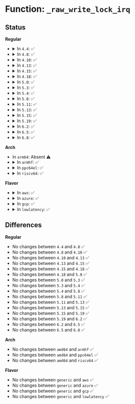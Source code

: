 # Function: <code>_raw_write_lock_irq</code>

## Status
<b>Regular</b>
<ul>
<li>
<details>
<summary>In <code>4.4</code>: ✅</summary>

```c
void _raw_write_lock_irq(rwlock_t *lock);
```

**Collision:** Unique Global

**Inline:** No

**Transformation:** False

**Instances:**

```
In kernel/locking/spinlock.c (ffffffff81824150)
Location: kernel/locking/spinlock.c:309
Inline: False
Direct callers:
  - kernel/fork.c:copy_process
  - kernel/exit.c:release_task
  - kernel/exit.c:wait_consider_task
  - kernel/exit.c:do_exit
  - kernel/exit.c:do_exit
  - kernel/ptrace.c:ptrace_traceme
  - kernel/ptrace.c:ptrace_attach
  - kernel/ptrace.c:ptrace_request
  - kernel/sys.c:SyS_setpgid
  - kernel/sys.c:sys_setsid
  - fs/fcntl.c:f_modown
  - security/keys/keyctl.c:keyctl_session_to_parent
  - security/selinux/ss/services.c:security_load_policy
  - security/selinux/ss/services.c:security_set_bools
  - drivers/scsi/sg.c:sg_ioctl
```
**Symbols:**

```
ffffffff81824150-ffffffff81824177: _raw_write_lock_irq (STB_GLOBAL)
```
</details>
</li>
<li>
<details>
<summary>In <code>4.8</code>: ✅</summary>

```c
void _raw_write_lock_irq(rwlock_t *lock);
```

**Collision:** Unique Global

**Inline:** No

**Transformation:** False

**Instances:**

```
In kernel/locking/spinlock.c (ffffffff8189ee00)
Location: kernel/locking/spinlock.c:309
Inline: False
Direct callers:
  - kernel/exit.c:wait_consider_task
  - kernel/exit.c:do_exit
  - kernel/exit.c:do_exit
  - kernel/exit.c:release_task
  - kernel/ptrace.c:ptrace_request
  - kernel/ptrace.c:ptrace_traceme
  - kernel/ptrace.c:ptrace_attach
  - kernel/sys.c:sys_setsid
  - kernel/sys.c:SyS_setpgid
  - fs/fcntl.c:f_modown
  - security/keys/keyctl.c:keyctl_session_to_parent
  - security/selinux/ss/services.c:security_set_bools
  - security/selinux/ss/services.c:security_load_policy
  - drivers/scsi/sg.c:sg_ioctl
```
**Symbols:**

```
ffffffff8189ee00-ffffffff8189ee28: _raw_write_lock_irq (STB_GLOBAL)
```
</details>
</li>
<li>
<details>
<summary>In <code>4.10</code>: ✅</summary>

```c
void _raw_write_lock_irq(rwlock_t *lock);
```

**Collision:** Unique Global

**Inline:** No

**Transformation:** False

**Instances:**

```
In kernel/locking/spinlock.c (ffffffff818d42c0)
Location: kernel/locking/spinlock.c:309
Inline: False
Direct callers:
  - kernel/exit.c:wait_consider_task
  - kernel/exit.c:do_exit
  - kernel/exit.c:do_exit
  - kernel/exit.c:release_task
  - kernel/ptrace.c:ptrace_request
  - kernel/ptrace.c:ptrace_traceme
  - kernel/ptrace.c:ptrace_attach
  - kernel/sys.c:sys_setsid
  - kernel/sys.c:SyS_setpgid
  - fs/fcntl.c:f_modown
  - security/keys/keyctl.c:keyctl_session_to_parent
  - security/selinux/ss/services.c:security_set_bools
  - security/selinux/ss/services.c:security_load_policy
  - drivers/scsi/sg.c:sg_ioctl
```
**Symbols:**

```
ffffffff818d42c0-ffffffff818d42e8: _raw_write_lock_irq (STB_GLOBAL)
```
</details>
</li>
<li>
<details>
<summary>In <code>4.13</code>: ✅</summary>

```c
void _raw_write_lock_irq(rwlock_t *lock);
```

**Collision:** Unique Global

**Inline:** No

**Transformation:** False

**Instances:**

```
In kernel/locking/spinlock.c (ffffffff8190b430)
Location: kernel/locking/spinlock.c:309
Inline: False
Direct callers:
  - kernel/exit.c:wait_consider_task
  - kernel/exit.c:do_exit
  - kernel/exit.c:do_exit
  - kernel/exit.c:release_task
  - kernel/ptrace.c:ptrace_request
  - kernel/ptrace.c:ptrace_traceme
  - kernel/ptrace.c:ptrace_attach
  - kernel/sys.c:sys_setsid
  - kernel/sys.c:SyS_setpgid
  - fs/fcntl.c:f_modown
  - security/keys/keyctl.c:keyctl_session_to_parent
  - security/selinux/ss/services.c:security_set_bools
  - security/selinux/ss/services.c:security_load_policy
  - drivers/scsi/sg.c:sg_ioctl
```
**Symbols:**

```
ffffffff8190b430-ffffffff8190b458: _raw_write_lock_irq (STB_GLOBAL)
```
</details>
</li>
<li>
<details>
<summary>In <code>4.15</code>: ✅</summary>

```c
void _raw_write_lock_irq(rwlock_t *lock);
```

**Collision:** Unique Global

**Inline:** No

**Transformation:** False

**Instances:**

```
In kernel/locking/spinlock.c (ffffffff819958d0)
Location: kernel/locking/spinlock.c:302
Inline: False
Direct callers:
  - kernel/exit.c:wait_consider_task
  - kernel/exit.c:do_exit
  - kernel/exit.c:do_exit
  - kernel/exit.c:release_task
  - kernel/ptrace.c:ptrace_request
  - kernel/ptrace.c:ptrace_traceme
  - kernel/ptrace.c:ptrace_attach
  - kernel/sys.c:sys_setsid
  - kernel/sys.c:SyS_setpgid
  - fs/fcntl.c:f_delown
  - security/keys/keyctl.c:keyctl_session_to_parent
  - security/selinux/ss/services.c:security_set_bools
  - security/selinux/ss/services.c:security_load_policy
  - drivers/scsi/sg.c:sg_ioctl
```
**Symbols:**

```
ffffffff819958d0-ffffffff819958f8: _raw_write_lock_irq (STB_GLOBAL)
```
</details>
</li>
<li>
<details>
<summary>In <code>4.18</code>: ✅</summary>

```c
void _raw_write_lock_irq(rwlock_t *lock);
```

**Collision:** Unique Global

**Inline:** No

**Transformation:** False

**Instances:**

```
In kernel/locking/spinlock.c (ffffffff819f1e40)
Location: kernel/locking/spinlock.c:302
Inline: False
Direct callers:
  - kernel/exit.c:wait_consider_task
  - kernel/exit.c:do_exit
  - kernel/exit.c:do_exit
  - kernel/ptrace.c:ptrace_request
  - kernel/ptrace.c:ptrace_traceme
  - kernel/ptrace.c:ptrace_attach
  - kernel/sys.c:ksys_setsid
  - kernel/sys.c:__ia32_sys_setpgid
  - kernel/sys.c:__x64_sys_setpgid
  - fs/fcntl.c:fasync_insert_entry
  - fs/fcntl.c:fasync_remove_entry
  - fs/fcntl.c:f_modown
  - security/keys/keyctl.c:keyctl_session_to_parent
  - security/selinux/ss/services.c:security_set_bools
  - security/selinux/ss/services.c:security_load_policy
  - drivers/scsi/sg.c:sg_ioctl
```
**Symbols:**

```
ffffffff819f1e40-ffffffff819f1e68: _raw_write_lock_irq (STB_GLOBAL)
```
</details>
</li>
<li>
<details>
<summary>In <code>5.0</code>: ✅</summary>

```c
void _raw_write_lock_irq(rwlock_t *lock);
```

**Collision:** Unique Global

**Inline:** No

**Transformation:** False

**Instances:**

```
In kernel/locking/spinlock.c (ffffffff81a2d3c0)
Location: kernel/locking/spinlock.c:302
Inline: False
Direct callers:
  - kernel/exit.c:wait_consider_task
  - kernel/exit.c:do_exit
  - kernel/exit.c:do_exit
  - kernel/ptrace.c:ptrace_request
  - kernel/ptrace.c:ptrace_traceme
  - kernel/ptrace.c:ptrace_attach
  - kernel/sys.c:ksys_setsid
  - kernel/sys.c:__ia32_sys_setpgid
  - kernel/sys.c:__x64_sys_setpgid
  - fs/fcntl.c:fasync_insert_entry
  - fs/fcntl.c:fasync_remove_entry
  - fs/fcntl.c:f_modown
  - security/keys/keyctl.c:keyctl_session_to_parent
  - security/selinux/ss/services.c:security_set_bools
  - security/selinux/ss/services.c:security_load_policy
  - drivers/scsi/sg.c:sg_ioctl
```
**Symbols:**

```
ffffffff81a2d3c0-ffffffff81a2d3e6: _raw_write_lock_irq (STB_GLOBAL)
```
</details>
</li>
<li>
<details>
<summary>In <code>5.3</code>: ✅</summary>

```c
void _raw_write_lock_irq(rwlock_t *lock);
```

**Collision:** Unique Global

**Inline:** No

**Transformation:** False

**Instances:**

```
In kernel/locking/spinlock.c (ffffffff81a9d520)
Location: kernel/locking/spinlock.c:309
Inline: False
Direct callers:
  - kernel/fork.c:copy_process
  - kernel/exit.c:wait_task_zombie
  - kernel/exit.c:do_exit
  - kernel/exit.c:do_exit
  - kernel/exit.c:release_task
  - kernel/ptrace.c:ptrace_request
  - kernel/ptrace.c:ptrace_traceme
  - kernel/ptrace.c:ptrace_attach
  - kernel/sys.c:ksys_setsid
  - kernel/sys.c:__ia32_sys_setpgid
  - kernel/sys.c:__x64_sys_setpgid
  - fs/exec.c:de_thread
  - fs/exec.c:de_thread
  - fs/fcntl.c:fasync_insert_entry
  - fs/fcntl.c:fasync_remove_entry
  - fs/fcntl.c:f_modown
  - fs/eventpoll.c:__ia32_sys_epoll_ctl
  - fs/eventpoll.c:__x64_sys_epoll_ctl
  - fs/eventpoll.c:ep_poll
  - fs/eventpoll.c:ep_insert
  - fs/eventpoll.c:ep_insert
  - fs/eventpoll.c:ep_remove
  - security/keys/keyctl.c:keyctl_session_to_parent
  - security/selinux/ss/services.c:security_set_bools
  - security/selinux/ss/services.c:security_load_policy
  - drivers/scsi/sg.c:sg_ioctl
```
**Symbols:**

```
ffffffff81a9d520-ffffffff81a9d546: _raw_write_lock_irq (STB_GLOBAL)
```
</details>
</li>
<li>
<details>
<summary>In <code>5.4</code>: ✅</summary>

```c
void _raw_write_lock_irq(rwlock_t *lock);
```

**Collision:** Unique Global

**Inline:** No

**Transformation:** False

**Instances:**

```
In kernel/locking/spinlock.c (ffffffff81ad4d00)
Location: kernel/locking/spinlock.c:309
Inline: False
Direct callers:
  - kernel/fork.c:copy_process
  - kernel/exit.c:wait_task_zombie
  - kernel/exit.c:do_exit
  - kernel/exit.c:do_exit
  - kernel/exit.c:release_task
  - kernel/ptrace.c:ptrace_request
  - kernel/ptrace.c:ptrace_traceme
  - kernel/ptrace.c:ptrace_attach
  - kernel/sys.c:ksys_setsid
  - kernel/sys.c:__ia32_sys_setpgid
  - kernel/sys.c:__x64_sys_setpgid
  - fs/exec.c:de_thread
  - fs/exec.c:de_thread
  - fs/fcntl.c:fasync_insert_entry
  - fs/fcntl.c:fasync_remove_entry
  - fs/fcntl.c:f_modown
  - fs/eventpoll.c:__ia32_sys_epoll_ctl
  - fs/eventpoll.c:__x64_sys_epoll_ctl
  - fs/eventpoll.c:ep_poll
  - fs/eventpoll.c:ep_poll
  - fs/eventpoll.c:ep_poll
  - fs/eventpoll.c:ep_insert
  - fs/eventpoll.c:ep_insert
  - fs/eventpoll.c:ep_remove
  - security/keys/keyctl.c:keyctl_session_to_parent
  - security/selinux/ss/services.c:security_set_bools
  - security/selinux/ss/services.c:security_load_policy
  - drivers/scsi/sg.c:sg_ioctl
```
**Symbols:**

```
ffffffff81ad4d00-ffffffff81ad4d26: _raw_write_lock_irq (STB_GLOBAL)
```
</details>
</li>
<li>
<details>
<summary>In <code>5.8</code>: ✅</summary>

```c
void _raw_write_lock_irq(rwlock_t *lock);
```

**Collision:** Unique Global

**Inline:** No

**Transformation:** False

**Instances:**

```
In kernel/locking/spinlock.c (ffffffff81bccd00)
Location: kernel/locking/spinlock.c:309
Inline: False
Direct callers:
  - kernel/fork.c:copy_process
  - kernel/exit.c:wait_task_zombie
  - kernel/exit.c:exit_notify
  - kernel/exit.c:find_child_reaper
  - kernel/exit.c:release_task
  - kernel/ptrace.c:ptrace_request
  - kernel/ptrace.c:ptrace_traceme
  - kernel/ptrace.c:ptrace_attach
  - kernel/sys.c:ksys_setsid
  - kernel/sys.c:__do_sys_setpgid
  - fs/exec.c:unshare_sighand
  - fs/exec.c:de_thread
  - fs/fcntl.c:fasync_insert_entry
  - fs/fcntl.c:fasync_remove_entry
  - fs/fcntl.c:f_delown
  - fs/eventpoll.c:ep_poll
  - fs/eventpoll.c:ep_poll
  - fs/eventpoll.c:ep_poll
  - fs/eventpoll.c:ep_modify
  - fs/eventpoll.c:ep_insert
  - fs/eventpoll.c:ep_insert
  - fs/eventpoll.c:ep_remove
  - security/keys/keyctl.c:keyctl_session_to_parent
  - security/selinux/ss/services.c:security_set_bools
  - security/selinux/ss/services.c:security_load_policy
  - drivers/scsi/sg.c:sg_ioctl_common
  - net/netlink/af_netlink.c:netlink_change_ngroups
  - net/netlink/af_netlink.c:__netlink_kernel_create
  - net/netlink/af_netlink.c:netlink_setsockopt
  - net/netlink/af_netlink.c:netlink_bind
  - net/netlink/af_netlink.c:netlink_realloc_groups
  - net/netlink/af_netlink.c:netlink_release
  - net/netlink/af_netlink.c:netlink_remove
```
**Symbols:**

```
ffffffff81bccd00-ffffffff81bccd26: _raw_write_lock_irq (STB_GLOBAL)
```
</details>
</li>
<li>
<details>
<summary>In <code>5.11</code>: ✅</summary>

```c
void _raw_write_lock_irq(rwlock_t *lock);
```

**Collision:** Unique Global

**Inline:** No

**Transformation:** False

**Instances:**

```
In kernel/locking/spinlock.c (ffffffff81c45860)
Location: kernel/locking/spinlock.c:309
Inline: False
Direct callers:
  - kernel/fork.c:copy_process
  - kernel/exit.c:wait_task_zombie
  - kernel/exit.c:exit_notify
  - kernel/exit.c:find_child_reaper
  - kernel/exit.c:release_task
  - kernel/ptrace.c:ptrace_request
  - kernel/ptrace.c:ptrace_traceme
  - kernel/ptrace.c:ptrace_attach
  - kernel/sys.c:ksys_setsid
  - kernel/sys.c:__do_sys_setpgid
  - fs/exec.c:unshare_sighand
  - fs/exec.c:de_thread
  - fs/fcntl.c:fasync_insert_entry
  - fs/fcntl.c:fasync_remove_entry
  - fs/fcntl.c:f_delown
  - fs/eventpoll.c:ep_poll
  - fs/eventpoll.c:ep_poll
  - fs/eventpoll.c:ep_send_events
  - fs/eventpoll.c:ep_modify
  - fs/eventpoll.c:ep_insert
  - fs/eventpoll.c:ep_remove
  - fs/eventpoll.c:ep_done_scan
  - security/keys/keyctl.c:keyctl_session_to_parent
  - drivers/scsi/sg.c:sg_ioctl_common
  - net/netlink/af_netlink.c:netlink_change_ngroups
  - net/netlink/af_netlink.c:__netlink_kernel_create
  - net/netlink/af_netlink.c:netlink_setsockopt
  - net/netlink/af_netlink.c:netlink_bind
  - net/netlink/af_netlink.c:netlink_realloc_groups
  - net/netlink/af_netlink.c:netlink_release
  - net/netlink/af_netlink.c:netlink_remove
```
**Symbols:**

```
ffffffff81c45860-ffffffff81c45886: _raw_write_lock_irq (STB_GLOBAL)
```
</details>
</li>
<li>
<details>
<summary>In <code>5.13</code>: ✅</summary>

```c
void _raw_write_lock_irq(rwlock_t *lock);
```

**Collision:** Unique Global

**Inline:** No

**Transformation:** False

**Instances:**

```
In kernel/locking/spinlock.c (ffffffff81c38b20)
Location: kernel/locking/spinlock.c:309
Inline: False
Direct callers:
  - kernel/fork.c:copy_process
  - kernel/exit.c:wait_task_zombie
  - kernel/exit.c:exit_notify
  - kernel/exit.c:forget_original_parent
  - kernel/exit.c:release_task
  - kernel/ptrace.c:ptrace_request
  - kernel/ptrace.c:ptrace_traceme
  - kernel/ptrace.c:ptrace_attach
  - kernel/sys.c:ksys_setsid
  - kernel/sys.c:__do_sys_setpgid
  - fs/exec.c:begin_new_exec
  - fs/exec.c:de_thread
  - fs/fcntl.c:fasync_insert_entry
  - fs/fcntl.c:fasync_remove_entry
  - fs/fcntl.c:f_delown
  - fs/eventpoll.c:do_epoll_ctl
  - fs/eventpoll.c:ep_poll
  - fs/eventpoll.c:ep_poll
  - fs/eventpoll.c:ep_send_events
  - fs/eventpoll.c:ep_insert
  - fs/eventpoll.c:ep_remove
  - fs/eventpoll.c:ep_done_scan
  - security/keys/keyctl.c:keyctl_session_to_parent
  - drivers/scsi/sg.c:sg_ioctl_common
  - net/netlink/af_netlink.c:netlink_change_ngroups
  - net/netlink/af_netlink.c:__netlink_kernel_create
  - net/netlink/af_netlink.c:netlink_setsockopt
  - net/netlink/af_netlink.c:netlink_bind
  - net/netlink/af_netlink.c:netlink_realloc_groups
  - net/netlink/af_netlink.c:netlink_release
  - net/netlink/af_netlink.c:netlink_remove
```
**Symbols:**

```
ffffffff81c38b20-ffffffff81c38b46: _raw_write_lock_irq (STB_GLOBAL)
```
</details>
</li>
<li>
<details>
<summary>In <code>5.15</code>: ✅</summary>

```c
void _raw_write_lock_irq(rwlock_t *lock);
```

**Collision:** Unique Global

**Inline:** No

**Transformation:** False

**Instances:**

```
In kernel/locking/spinlock.c (ffffffff81d57400)
Location: kernel/locking/spinlock.c:314
Inline: False
Direct callers:
  - kernel/fork.c:copy_process
  - kernel/exit.c:wait_task_zombie
  - kernel/exit.c:exit_notify
  - kernel/exit.c:forget_original_parent
  - kernel/exit.c:release_task
  - kernel/ptrace.c:ptrace_request
  - kernel/ptrace.c:ptrace_traceme
  - kernel/ptrace.c:ptrace_attach
  - kernel/sys.c:ksys_setsid
  - kernel/sys.c:__do_sys_setpgid
  - fs/exec.c:begin_new_exec
  - fs/exec.c:de_thread
  - fs/fcntl.c:fasync_insert_entry
  - fs/fcntl.c:fasync_remove_entry
  - fs/fcntl.c:f_delown
  - fs/eventpoll.c:do_epoll_ctl
  - fs/eventpoll.c:ep_poll
  - fs/eventpoll.c:ep_poll
  - fs/eventpoll.c:ep_send_events
  - fs/eventpoll.c:ep_insert
  - fs/eventpoll.c:ep_remove
  - fs/eventpoll.c:ep_done_scan
  - security/keys/keyctl.c:keyctl_session_to_parent
  - drivers/scsi/sg.c:sg_ioctl_common
  - net/netlink/af_netlink.c:netlink_change_ngroups
  - net/netlink/af_netlink.c:__netlink_kernel_create
  - net/netlink/af_netlink.c:netlink_setsockopt
  - net/netlink/af_netlink.c:netlink_bind
  - net/netlink/af_netlink.c:netlink_realloc_groups
  - net/netlink/af_netlink.c:netlink_release
  - net/netlink/af_netlink.c:netlink_release
```
**Symbols:**

```
ffffffff81d57400-ffffffff81d57426: _raw_write_lock_irq (STB_GLOBAL)
```
</details>
</li>
<li>
<details>
<summary>In <code>5.19</code>: ✅</summary>

```c
void _raw_write_lock_irq(rwlock_t *lock);
```

**Collision:** Unique Global

**Inline:** No

**Transformation:** False

**Instances:**

```
In kernel/locking/spinlock.c (ffffffff81f2a010)
Location: kernel/locking/spinlock.c:324
Inline: False
Direct callers:
  - kernel/fork.c:copy_process
  - kernel/exit.c:wait_task_zombie
  - kernel/exit.c:do_exit
  - kernel/exit.c:do_exit
  - kernel/exit.c:forget_original_parent
  - kernel/exit.c:release_task
  - kernel/ptrace.c:ptrace_request
  - kernel/ptrace.c:ptrace_traceme
  - kernel/ptrace.c:ptrace_attach
  - kernel/sys.c:ksys_setsid
  - kernel/sys.c:__do_sys_setpgid
  - fs/exec.c:begin_new_exec
  - fs/exec.c:de_thread
  - fs/fcntl.c:fasync_insert_entry
  - fs/fcntl.c:fasync_remove_entry
  - fs/fcntl.c:f_delown
  - fs/eventpoll.c:do_epoll_ctl
  - fs/eventpoll.c:ep_poll
  - fs/eventpoll.c:ep_poll
  - fs/eventpoll.c:ep_send_events
  - fs/eventpoll.c:ep_insert
  - fs/eventpoll.c:ep_remove
  - fs/eventpoll.c:ep_done_scan
  - security/keys/keyctl.c:keyctl_session_to_parent
  - drivers/scsi/sg.c:sg_ioctl_common
  - net/netlink/af_netlink.c:netlink_change_ngroups
  - net/netlink/af_netlink.c:__netlink_kernel_create
  - net/netlink/af_netlink.c:netlink_setsockopt
  - net/netlink/af_netlink.c:netlink_setsockopt
  - net/netlink/af_netlink.c:netlink_bind
  - net/netlink/af_netlink.c:netlink_realloc_groups
  - net/netlink/af_netlink.c:netlink_release
  - net/netlink/af_netlink.c:netlink_release
```
**Symbols:**

```
ffffffff81f2a010-ffffffff81f2a050: _raw_write_lock_irq (STB_GLOBAL)
```
</details>
</li>
<li>
<details>
<summary>In <code>6.2</code>: ✅</summary>

```c
void _raw_write_lock_irq(rwlock_t *lock);
```

**Collision:** Unique Global

**Inline:** No

**Transformation:** False

**Instances:**

```
In kernel/locking/spinlock.c (ffffffff820d6030)
Location: kernel/locking/spinlock.c:324
Inline: False
Direct callers:
  - kernel/fork.c:copy_process
  - kernel/exit.c:wait_task_zombie
  - kernel/exit.c:do_exit
  - kernel/exit.c:do_exit
  - kernel/exit.c:forget_original_parent
  - kernel/exit.c:release_task
  - kernel/ptrace.c:ptrace_request
  - kernel/ptrace.c:ptrace_traceme
  - kernel/ptrace.c:ptrace_attach
  - kernel/sys.c:ksys_setsid
  - kernel/sys.c:__do_sys_setpgid
  - fs/exec.c:unshare_sighand
  - fs/exec.c:de_thread
  - fs/fcntl.c:fasync_insert_entry
  - fs/fcntl.c:fasync_remove_entry
  - fs/fcntl.c:f_delown
  - fs/eventpoll.c:do_epoll_ctl
  - fs/eventpoll.c:ep_poll
  - fs/eventpoll.c:ep_poll
  - fs/eventpoll.c:ep_send_events
  - fs/eventpoll.c:ep_insert
  - fs/eventpoll.c:ep_remove
  - fs/eventpoll.c:ep_done_scan
  - security/keys/keyctl.c:keyctl_session_to_parent
  - drivers/scsi/sg.c:sg_ioctl_common
  - net/netlink/af_netlink.c:netlink_proto_init
  - net/netlink/af_netlink.c:netlink_change_ngroups
  - net/netlink/af_netlink.c:__netlink_kernel_create
  - net/netlink/af_netlink.c:netlink_setsockopt
  - net/netlink/af_netlink.c:netlink_setsockopt
  - net/netlink/af_netlink.c:netlink_bind
  - net/netlink/af_netlink.c:netlink_realloc_groups
  - net/netlink/af_netlink.c:netlink_release
  - net/netlink/af_netlink.c:netlink_release
```
**Symbols:**

```
ffffffff820d6030-ffffffff820d6085: _raw_write_lock_irq (STB_GLOBAL)
```
</details>
</li>
<li>
<details>
<summary>In <code>6.5</code>: ✅</summary>

```c
void _raw_write_lock_irq(rwlock_t *lock);
```

**Collision:** Unique Global

**Inline:** No

**Transformation:** False

**Instances:**

```
In kernel/locking/spinlock.c (ffffffff82159410)
Location: kernel/locking/spinlock.c:324
Inline: False
Direct callers:
  - kernel/fork.c:copy_process
  - kernel/exit.c:wait_task_zombie
  - kernel/exit.c:do_exit
  - kernel/exit.c:do_exit
  - kernel/exit.c:forget_original_parent
  - kernel/exit.c:release_task
  - kernel/ptrace.c:ptrace_request
  - kernel/ptrace.c:ptrace_traceme
  - kernel/ptrace.c:ptrace_attach
  - kernel/sys.c:ksys_setsid
  - kernel/sys.c:__do_sys_setpgid
  - fs/exec.c:unshare_sighand
  - fs/exec.c:de_thread
  - fs/fcntl.c:fasync_insert_entry
  - fs/fcntl.c:fasync_remove_entry
  - fs/fcntl.c:f_delown
  - fs/eventpoll.c:do_epoll_ctl
  - fs/eventpoll.c:ep_poll
  - fs/eventpoll.c:ep_poll
  - fs/eventpoll.c:ep_send_events
  - fs/eventpoll.c:ep_insert
  - fs/eventpoll.c:__ep_remove
  - fs/eventpoll.c:ep_done_scan
  - fs/kernfs/dir.c:kernfs_rename_ns
  - fs/kernfs/dir.c:kernfs_rename_ns
  - fs/kernfs/dir.c:kernfs_rename_ns
  - security/keys/keyctl.c:keyctl_session_to_parent
  - drivers/scsi/sg.c:sg_ioctl_common
  - net/netlink/af_netlink.c:netlink_proto_init
  - net/netlink/af_netlink.c:netlink_change_ngroups
  - net/netlink/af_netlink.c:__netlink_kernel_create
  - net/netlink/af_netlink.c:netlink_setsockopt
  - net/netlink/af_netlink.c:netlink_setsockopt
  - net/netlink/af_netlink.c:netlink_bind
  - net/netlink/af_netlink.c:netlink_realloc_groups
  - net/netlink/af_netlink.c:netlink_release
  - net/netlink/af_netlink.c:netlink_release
```
**Symbols:**

```
ffffffff82159410-ffffffff82159465: _raw_write_lock_irq (STB_GLOBAL)
```
</details>
</li>
<li>
<details>
<summary>In <code>6.8</code>: ✅</summary>

```c
void _raw_write_lock_irq(rwlock_t *lock);
```

**Collision:** Unique Global

**Inline:** No

**Transformation:** False

**Instances:**

```
In kernel/locking/spinlock.c (ffffffff8223cc90)
Location: kernel/locking/spinlock.c:324
Inline: False
Direct callers:
  - kernel/fork.c:copy_process
  - kernel/exit.c:wait_task_zombie
  - kernel/exit.c:exit_notify
  - kernel/exit.c:forget_original_parent
  - kernel/exit.c:release_task
  - kernel/ptrace.c:ptrace_request
  - kernel/ptrace.c:ptrace_traceme
  - kernel/ptrace.c:ptrace_attach
  - kernel/sys.c:ksys_setsid
  - kernel/sys.c:__do_sys_setpgid
  - fs/exec.c:unshare_sighand
  - fs/exec.c:de_thread
  - fs/fcntl.c:fasync_insert_entry
  - fs/fcntl.c:fasync_remove_entry
  - fs/fcntl.c:f_delown
  - fs/eventpoll.c:do_epoll_ctl
  - fs/eventpoll.c:ep_poll
  - fs/eventpoll.c:ep_poll
  - fs/eventpoll.c:ep_send_events
  - fs/eventpoll.c:ep_insert
  - fs/eventpoll.c:__ep_remove
  - fs/eventpoll.c:ep_done_scan
  - fs/kernfs/dir.c:kernfs_rename_ns
  - fs/kernfs/dir.c:kernfs_rename_ns
  - fs/kernfs/dir.c:kernfs_rename_ns
  - security/keys/keyctl.c:keyctl_session_to_parent
  - drivers/scsi/sg.c:sg_ioctl_common
  - net/netlink/af_netlink.c:netlink_proto_init
  - net/netlink/af_netlink.c:netlink_change_ngroups
  - net/netlink/af_netlink.c:__netlink_kernel_create
  - net/netlink/af_netlink.c:netlink_setsockopt
  - net/netlink/af_netlink.c:netlink_setsockopt
  - net/netlink/af_netlink.c:netlink_bind
  - net/netlink/af_netlink.c:netlink_realloc_groups
  - net/netlink/af_netlink.c:netlink_release
  - net/netlink/af_netlink.c:netlink_release
```
**Symbols:**

```
ffffffff8223cc90-ffffffff8223cce5: _raw_write_lock_irq (STB_GLOBAL)
```
</details>
</li>
</ul>
<b>Arch</b>
<ul>
<li>
In <code>arm64</code>: Absent ⚠️
</li>
<li>
<details>
<summary>In <code>armhf</code>: ✅</summary>

```c
void _raw_write_lock_irq(rwlock_t *lock);
```

**Collision:** Unique Global

**Inline:** No

**Transformation:** False

**Instances:**

```
In kernel/locking/spinlock.c (c0e9f4fc)
Location: kernel/locking/spinlock.c:309
Inline: False
Direct callers:
  - kernel/fork.c:copy_process
  - kernel/exit.c:wait_task_zombie
  - kernel/exit.c:do_exit
  - kernel/exit.c:do_exit
  - kernel/exit.c:release_task
  - kernel/ptrace.c:__se_sys_ptrace
  - kernel/ptrace.c:__se_sys_ptrace
  - kernel/ptrace.c:ptrace_request
  - kernel/sys.c:ksys_setsid
  - kernel/sys.c:__se_sys_setpgid
  - fs/exec.c:de_thread
  - fs/exec.c:de_thread
  - fs/fcntl.c:fasync_insert_entry
  - fs/fcntl.c:fasync_remove_entry
  - fs/fcntl.c:f_modown
  - fs/eventpoll.c:do_epoll_wait
  - fs/eventpoll.c:do_epoll_wait
  - fs/eventpoll.c:do_epoll_wait
  - fs/eventpoll.c:__do_sys_epoll_ctl
  - fs/eventpoll.c:ep_insert
  - fs/eventpoll.c:ep_insert
  - fs/eventpoll.c:ep_remove
  - security/keys/keyctl.c:keyctl_session_to_parent
  - security/selinux/ss/services.c:security_set_bools
  - security/selinux/ss/services.c:security_load_policy
  - drivers/scsi/sg.c:sg_ioctl
```
**Symbols:**

```
c0e9f4fc-c0e9f53c: _raw_write_lock_irq (STB_GLOBAL)
```
</details>
</li>
<li>
<details>
<summary>In <code>ppc64el</code>: ✅</summary>

```c
void _raw_write_lock_irq(rwlock_t *lock);
```

**Collision:** Unique Global

**Inline:** No

**Transformation:** False

**Instances:**

```
In kernel/locking/spinlock.c (c000000000eeab40)
Location: kernel/locking/spinlock.c:309
Inline: False
Direct callers:
  - kernel/fork.c:copy_process
  - kernel/exit.c:wait_task_zombie
  - kernel/exit.c:do_exit
  - kernel/exit.c:do_exit
  - kernel/exit.c:release_task
  - kernel/ptrace.c:ptrace_request
  - kernel/ptrace.c:ptrace_traceme
  - kernel/ptrace.c:ptrace_attach
  - kernel/sys.c:ksys_setsid
  - kernel/sys.c:__se_sys_setpgid
  - fs/exec.c:de_thread
  - fs/exec.c:de_thread
  - fs/fcntl.c:fasync_insert_entry
  - fs/fcntl.c:fasync_remove_entry
  - fs/fcntl.c:f_modown
  - fs/eventpoll.c:__se_sys_epoll_ctl
  - fs/eventpoll.c:ep_poll
  - fs/eventpoll.c:ep_poll
  - fs/eventpoll.c:ep_poll
  - fs/eventpoll.c:ep_remove
  - security/keys/keyctl.c:keyctl_session_to_parent
  - security/selinux/ss/services.c:security_set_bools
  - security/selinux/ss/services.c:security_load_policy
  - drivers/scsi/sg.c:sg_ioctl
```
**Symbols:**

```
c000000000eeab40-c000000000eeac14: _raw_write_lock_irq (STB_GLOBAL)
```
</details>
</li>
<li>
<details>
<summary>In <code>riscv64</code>: ✅</summary>

```c
void _raw_write_lock_irq(rwlock_t *lock);
```

**Collision:** Unique Global

**Inline:** No

**Transformation:** False

**Instances:**

```
In kernel/locking/spinlock.c (ffffffe0008c945e)
Location: kernel/locking/spinlock.c:309
Inline: False
Direct callers:
  - kernel/fork.c:copy_process
  - kernel/exit.c:wait_task_zombie
  - kernel/exit.c:do_exit
  - kernel/exit.c:do_exit
  - kernel/exit.c:release_task
  - kernel/ptrace.c:__se_sys_ptrace
  - kernel/ptrace.c:__se_sys_ptrace
  - kernel/ptrace.c:ptrace_request
  - kernel/sys.c:ksys_setsid
  - kernel/sys.c:__se_sys_setpgid
  - fs/exec.c:de_thread
  - fs/exec.c:de_thread
  - fs/fcntl.c:fasync_insert_entry
  - fs/fcntl.c:fasync_remove_entry
  - fs/fcntl.c:f_modown
  - fs/eventpoll.c:do_epoll_wait
  - fs/eventpoll.c:do_epoll_wait
  - fs/eventpoll.c:do_epoll_wait
  - fs/eventpoll.c:__se_sys_epoll_ctl
  - fs/eventpoll.c:ep_insert
  - fs/eventpoll.c:ep_insert
  - fs/eventpoll.c:ep_remove
  - security/keys/keyctl.c:keyctl_session_to_parent
  - security/selinux/ss/services.c:security_set_bools
  - security/selinux/ss/services.c:security_load_policy
  - drivers/scsi/sg.c:sg_ioctl
```
**Symbols:**

```
ffffffe0008c945e-ffffffe0008c9494: _raw_write_lock_irq (STB_GLOBAL)
```
</details>
</li>
</ul>
<b>Flavor</b>
<ul>
<li>
<details>
<summary>In <code>aws</code>: ✅</summary>

```c
void _raw_write_lock_irq(rwlock_t *lock);
```

**Collision:** Unique Global

**Inline:** No

**Transformation:** False

**Instances:**

```
In kernel/locking/spinlock.c (ffffffff81a73b70)
Location: kernel/locking/spinlock.c:309
Inline: False
Direct callers:
  - kernel/fork.c:copy_process
  - kernel/exit.c:wait_task_zombie
  - kernel/exit.c:do_exit
  - kernel/exit.c:do_exit
  - kernel/exit.c:release_task
  - kernel/ptrace.c:ptrace_request
  - kernel/ptrace.c:ptrace_traceme
  - kernel/ptrace.c:ptrace_attach
  - kernel/sys.c:ksys_setsid
  - kernel/sys.c:__ia32_sys_setpgid
  - kernel/sys.c:__x64_sys_setpgid
  - fs/exec.c:de_thread
  - fs/exec.c:de_thread
  - fs/fcntl.c:fasync_insert_entry
  - fs/fcntl.c:fasync_remove_entry
  - fs/fcntl.c:f_modown
  - fs/eventpoll.c:__ia32_sys_epoll_ctl
  - fs/eventpoll.c:__x64_sys_epoll_ctl
  - fs/eventpoll.c:ep_poll
  - fs/eventpoll.c:ep_poll
  - fs/eventpoll.c:ep_poll
  - fs/eventpoll.c:ep_insert
  - fs/eventpoll.c:ep_insert
  - fs/eventpoll.c:ep_remove
  - security/keys/keyctl.c:keyctl_session_to_parent
  - security/selinux/ss/services.c:security_set_bools
  - security/selinux/ss/services.c:security_load_policy
  - drivers/scsi/sg.c:sg_ioctl
```
**Symbols:**

```
ffffffff81a73b70-ffffffff81a73b96: _raw_write_lock_irq (STB_GLOBAL)
```
</details>
</li>
<li>
<details>
<summary>In <code>azure</code>: ✅</summary>

```c
void _raw_write_lock_irq(rwlock_t *lock);
```

**Collision:** Unique Global

**Inline:** No

**Transformation:** False

**Instances:**

```
In kernel/locking/spinlock.c (ffffffff81a2fee0)
Location: kernel/locking/spinlock.c:309
Inline: False
Direct callers:
  - kernel/fork.c:copy_process
  - kernel/exit.c:wait_task_zombie
  - kernel/exit.c:do_exit
  - kernel/exit.c:do_exit
  - kernel/exit.c:release_task
  - kernel/ptrace.c:ptrace_request
  - kernel/ptrace.c:ptrace_traceme
  - kernel/ptrace.c:ptrace_attach
  - kernel/sys.c:ksys_setsid
  - kernel/sys.c:__ia32_sys_setpgid
  - kernel/sys.c:__x64_sys_setpgid
  - fs/exec.c:de_thread
  - fs/exec.c:de_thread
  - fs/fcntl.c:fasync_insert_entry
  - fs/fcntl.c:fasync_remove_entry
  - fs/fcntl.c:f_modown
  - fs/eventpoll.c:__ia32_sys_epoll_ctl
  - fs/eventpoll.c:__x64_sys_epoll_ctl
  - fs/eventpoll.c:ep_poll
  - fs/eventpoll.c:ep_poll
  - fs/eventpoll.c:ep_poll
  - fs/eventpoll.c:ep_insert
  - fs/eventpoll.c:ep_insert
  - fs/eventpoll.c:ep_remove
  - security/keys/keyctl.c:keyctl_session_to_parent
  - security/selinux/ss/services.c:security_set_bools
  - security/selinux/ss/services.c:security_load_policy
  - drivers/scsi/sg.c:sg_ioctl
```
**Symbols:**

```
ffffffff81a2fee0-ffffffff81a2feff: _raw_write_lock_irq (STB_GLOBAL)
```
</details>
</li>
<li>
<details>
<summary>In <code>gcp</code>: ✅</summary>

```c
void _raw_write_lock_irq(rwlock_t *lock);
```

**Collision:** Unique Global

**Inline:** No

**Transformation:** False

**Instances:**

```
In kernel/locking/spinlock.c (ffffffff81adff80)
Location: kernel/locking/spinlock.c:309
Inline: False
Direct callers:
  - kernel/fork.c:copy_process
  - kernel/exit.c:wait_task_zombie
  - kernel/exit.c:do_exit
  - kernel/exit.c:do_exit
  - kernel/exit.c:release_task
  - kernel/ptrace.c:ptrace_request
  - kernel/ptrace.c:ptrace_traceme
  - kernel/ptrace.c:ptrace_attach
  - kernel/sys.c:ksys_setsid
  - kernel/sys.c:__ia32_sys_setpgid
  - kernel/sys.c:__x64_sys_setpgid
  - fs/exec.c:de_thread
  - fs/exec.c:de_thread
  - fs/fcntl.c:fasync_insert_entry
  - fs/fcntl.c:fasync_remove_entry
  - fs/fcntl.c:f_modown
  - fs/eventpoll.c:__ia32_sys_epoll_ctl
  - fs/eventpoll.c:__x64_sys_epoll_ctl
  - fs/eventpoll.c:ep_poll
  - fs/eventpoll.c:ep_poll
  - fs/eventpoll.c:ep_poll
  - fs/eventpoll.c:ep_insert
  - fs/eventpoll.c:ep_insert
  - fs/eventpoll.c:ep_remove
  - security/keys/keyctl.c:keyctl_session_to_parent
  - security/selinux/ss/services.c:security_set_bools
  - security/selinux/ss/services.c:security_load_policy
  - drivers/scsi/sg.c:sg_ioctl
```
**Symbols:**

```
ffffffff81adff80-ffffffff81adffa6: _raw_write_lock_irq (STB_GLOBAL)
```
</details>
</li>
<li>
<details>
<summary>In <code>lowlatency</code>: ✅</summary>

```c
void _raw_write_lock_irq(rwlock_t *lock);
```

**Collision:** Unique Global

**Inline:** No

**Transformation:** False

**Instances:**

```
In kernel/locking/spinlock.c (ffffffff81aec960)
Location: kernel/locking/spinlock.c:309
Inline: False
Direct callers:
  - kernel/fork.c:copy_process
  - kernel/exit.c:wait_task_zombie
  - kernel/exit.c:do_exit
  - kernel/exit.c:do_exit
  - kernel/exit.c:release_task
  - kernel/ptrace.c:ptrace_request
  - kernel/ptrace.c:ptrace_traceme
  - kernel/ptrace.c:ptrace_attach
  - kernel/sys.c:ksys_setsid
  - kernel/sys.c:__ia32_sys_setpgid
  - kernel/sys.c:__x64_sys_setpgid
  - fs/exec.c:de_thread
  - fs/exec.c:de_thread
  - fs/fcntl.c:fasync_insert_entry
  - fs/fcntl.c:fasync_remove_entry
  - fs/fcntl.c:f_modown
  - fs/eventpoll.c:__ia32_sys_epoll_ctl
  - fs/eventpoll.c:__ia32_sys_epoll_ctl
  - fs/eventpoll.c:__ia32_sys_epoll_ctl
  - fs/eventpoll.c:__x64_sys_epoll_ctl
  - fs/eventpoll.c:__x64_sys_epoll_ctl
  - fs/eventpoll.c:__x64_sys_epoll_ctl
  - fs/eventpoll.c:ep_poll
  - fs/eventpoll.c:ep_poll
  - fs/eventpoll.c:ep_poll
  - fs/eventpoll.c:ep_remove
  - security/keys/keyctl.c:keyctl_session_to_parent
  - security/selinux/ss/services.c:security_set_bools
  - security/selinux/ss/services.c:security_load_policy
  - drivers/scsi/sg.c:sg_ioctl
```
**Symbols:**

```
ffffffff81aec960-ffffffff81aec98d: _raw_write_lock_irq (STB_GLOBAL)
```
</details>
</li>
</ul>

## Differences
<b>Regular</b>
<ul>
<li>
No changes between <code>4.4</code> and <code>4.8</code> ✅
</li>
<li>
No changes between <code>4.8</code> and <code>4.10</code> ✅
</li>
<li>
No changes between <code>4.10</code> and <code>4.13</code> ✅
</li>
<li>
No changes between <code>4.13</code> and <code>4.15</code> ✅
</li>
<li>
No changes between <code>4.15</code> and <code>4.18</code> ✅
</li>
<li>
No changes between <code>4.18</code> and <code>5.0</code> ✅
</li>
<li>
No changes between <code>5.0</code> and <code>5.3</code> ✅
</li>
<li>
No changes between <code>5.3</code> and <code>5.4</code> ✅
</li>
<li>
No changes between <code>5.4</code> and <code>5.8</code> ✅
</li>
<li>
No changes between <code>5.8</code> and <code>5.11</code> ✅
</li>
<li>
No changes between <code>5.11</code> and <code>5.13</code> ✅
</li>
<li>
No changes between <code>5.13</code> and <code>5.15</code> ✅
</li>
<li>
No changes between <code>5.15</code> and <code>5.19</code> ✅
</li>
<li>
No changes between <code>5.19</code> and <code>6.2</code> ✅
</li>
<li>
No changes between <code>6.2</code> and <code>6.5</code> ✅
</li>
<li>
No changes between <code>6.5</code> and <code>6.8</code> ✅
</li>
</ul>
<b>Arch</b>
<ul>
<li>
No changes between <code>amd64</code> and <code>armhf</code> ✅
</li>
<li>
No changes between <code>amd64</code> and <code>ppc64el</code> ✅
</li>
<li>
No changes between <code>amd64</code> and <code>riscv64</code> ✅
</li>
</ul>
<b>Flavor</b>
<ul>
<li>
No changes between <code>generic</code> and <code>aws</code> ✅
</li>
<li>
No changes between <code>generic</code> and <code>azure</code> ✅
</li>
<li>
No changes between <code>generic</code> and <code>gcp</code> ✅
</li>
<li>
No changes between <code>generic</code> and <code>lowlatency</code> ✅
</li>
</ul>
